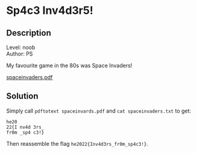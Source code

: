 # Sp4c3 Inv4d3r5!

## Description
Level: noob<br/>
Author: PS

My favourite game in the 80s was Space Invaders!

[spaceinvaders.pdf](spaceinvaders.pdf)

## Solution

Simply call `pdftotext spaceinvards.pdf` and `cat spaceinvaders.txt` to get:

``` 
he20
22{I nv4d 3rs_
fr0m _sp4 c3!}
```

Then reassemble the flag `he2022{Inv4d3rs_fr0m_sp4c3!}`.
